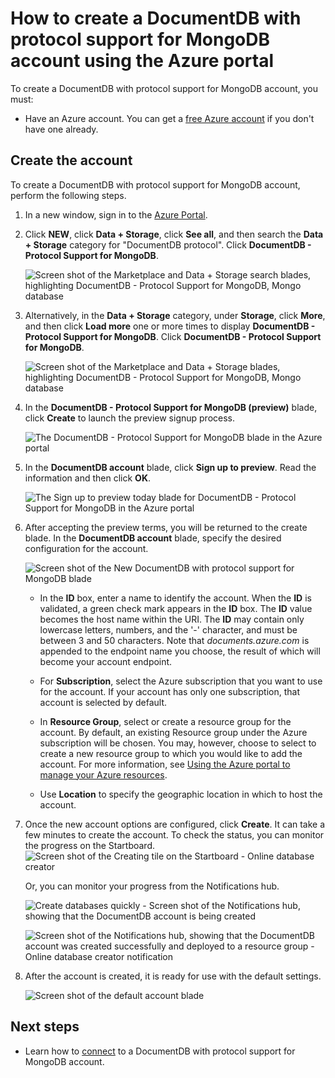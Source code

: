 <properties 
	pageTitle="Create a DocumentDB with protocol support for MongoDB account | Microsoft Azure" 
	description="Learn how to create a DocumentDB with protocol support for MongoDB account, now available for preview." 
	services="documentdb" 
	authors="stephbaron" 
	manager="jhubbard" 
	editor="" 
	documentationCenter=""/>

<tags 
	ms.service="documentdb" 
	ms.workload="data-services" 
	ms.tgt_pltfrm="na" 
	ms.devlang="na" 
	ms.topic="article" 
	ms.date="05/31/2016" 
	ms.author="stbaro"/>

# How to create a DocumentDB with protocol support for MongoDB account using the Azure portal

To create a DocumentDB with protocol support for MongoDB account, you must:

- Have an Azure account. You can get a [free Azure account](https://azure.microsoft.com/free/) if you don't have one already.

## Create the account  

To create a DocumentDB with protocol support for MongoDB account, perform the following steps.

1. In a new window, sign in to the [Azure Portal](https://portal.azure.com).
2. Click **NEW**, click **Data + Storage**, click **See all**, and then search the **Data + Storage** category for "DocumentDB protocol". Click **DocumentDB - Protocol Support for MongoDB**.

	![Screen shot of the Marketplace and Data + Storage search blades, highlighting DocumentDB - Protocol Support for MongoDB, Mongo database](./media/documentdb-create-mongodb-account/marketplacegallery2.png)

3. Alternatively, in the **Data + Storage** category, under **Storage**, click **More**, and then click **Load more** one or more times to display **DocumentDB - Protocol Support for MongoDB**. Click **DocumentDB - Protocol Support for MongoDB**.

	![Screen shot of the Marketplace and Data + Storage blades, highlighting DocumentDB - Protocol Support for MongoDB, Mongo database](./media/documentdb-create-mongodb-account/marketplacegallery1.png)

4. In the **DocumentDB - Protocol Support for MongoDB (preview)** blade, click **Create** to launch the preview signup process.

	![The DocumentDB - Protocol Support for MongoDB blade in the Azure portal](./media/documentdb-create-mongodb-account/marketplacegallery3.png)

5. In the **DocumentDB account** blade, click **Sign up to preview**. Read the information and then click **OK**.

	![The Sign up to preview today blade for DocumentDB - Protocol Support for MongoDB in the Azure portal](./media/documentdb-create-mongodb-account/registerforpreview.png)

6.  After accepting the preview terms, you will be returned to the create blade.  In the **DocumentDB account** blade, specify the desired configuration for the account.

	![Screen shot of the New DocumentDB with protocol support for MongoDB blade](./media/documentdb-create-mongodb-account/create-documentdb-mongodb-account.png)


	- In the **ID** box, enter a name to identify the account.  When the **ID** is validated, a green check mark appears in the **ID** box. The **ID** value becomes the host name within the URI. The **ID** may contain only lowercase letters, numbers, and the '-' character, and must be between 3 and 50 characters. Note that *documents.azure.com* is appended to the endpoint name you choose, the result of which will become your account endpoint.

	- For **Subscription**, select the Azure subscription that you want to use for the account. If your account has only one subscription, that account is selected by default.

	- In **Resource Group**, select or create a resource group for the account.  By default, an existing Resource group under the Azure subscription will be chosen.  You may, however, choose to select to create a new resource group to which you would like to add the account. For more information, see [Using the Azure portal to manage your Azure resources](resource-group-portal.md).

	- Use **Location** to specify the geographic location in which to host the account.   

7.	Once the new account options are configured, click **Create**.  It can take a few minutes to create the account.  To check the status, you can monitor the progress on the Startboard.  
	![Screen shot of the Creating tile on the Startboard - Online database creator](./media/documentdb-create-mongodb-account/create-nosql-db-databases-json-tutorial-3.png)  

	Or, you can monitor your progress from the Notifications hub.  

	![Create databases quickly - Screen shot of the Notifications hub, showing that the DocumentDB account is being created](./media/documentdb-create-mongodb-account/create-nosql-db-databases-json-tutorial-4.png)  

	![Screen shot of the Notifications hub, showing that the DocumentDB account was created successfully and deployed to a resource group - Online database creator notification](./media/documentdb-create-mongodb-account/create-nosql-db-databases-json-tutorial-5.png)

8.	After the account is created, it is ready for use with the default settings. 

	![Screen shot of the default account blade](./media/documentdb-create-mongodb-account/defaultaccountblades.png)
	

## Next steps


- Learn how to [connect](documentdb-connect-mongodb-account.md) to a DocumentDB with protocol support for MongoDB account.

 
